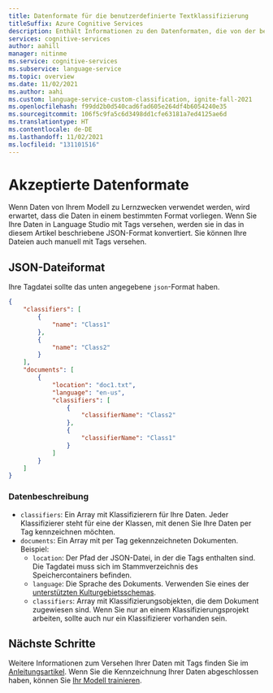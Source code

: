```yaml
---
title: Datenformate für die benutzerdefinierte Textklassifizierung
titleSuffix: Azure Cognitive Services
description: Enthält Informationen zu den Datenformaten, die von der benutzerdefinierten Entitätsextraktion akzeptiert werden.
services: cognitive-services
author: aahill
manager: nitinme
ms.service: cognitive-services
ms.subservice: language-service
ms.topic: overview
ms.date: 11/02/2021
ms.author: aahi
ms.custom: language-service-custom-classification, ignite-fall-2021
ms.openlocfilehash: f99dd2b0d540cad6fad605e264df4b6054240e35
ms.sourcegitcommit: 106f5c9fa5c6d3498dd1cfe63181a7ed4125ae6d
ms.translationtype: HT
ms.contentlocale: de-DE
ms.lasthandoff: 11/02/2021
ms.locfileid: "131101516"
---
```

# <a name="accepted-data-formats"></a>Akzeptierte Datenformate

Wenn Daten von Ihrem Modell zu Lernzwecken verwendet werden, wird erwartet, dass die Daten in einem bestimmten Format vorliegen. Wenn Sie Ihre Daten in Language Studio mit Tags versehen, werden sie in das in diesem Artikel beschriebene JSON-Format konvertiert. Sie können Ihre Dateien auch manuell mit Tags versehen.


## <a name="json-file-format"></a>JSON-Dateiformat

Ihre Tagdatei sollte das unten angegebene `json`-Format haben.

```json
{
    "classifiers": [
        {
            "name": "Class1"
        },
        {
            "name": "Class2"
        }
    ],
    "documents": [
        {
            "location": "doc1.txt",
            "language": "en-us",
            "classifiers": [
                {
                    "classifierName": "Class2"
                },
                {
                    "classifierName": "Class1"
                }
            ]
        }
    ]
}
```

### <a name="data-description"></a>Datenbeschreibung

* `classifiers`: Ein Array mit Klassifizierern für Ihre Daten. Jeder Klassifizierer steht für eine der Klassen, mit denen Sie Ihre Daten per Tag kennzeichnen möchten.
* `documents`: Ein Array mit per Tag gekennzeichneten Dokumenten. Beispiel:
  * `location`: Der Pfad der JSON-Datei, in der die Tags enthalten sind. Die Tagdatei muss sich im Stammverzeichnis des Speichercontainers befinden.
  * `language`: Die Sprache des Dokuments. Verwenden Sie eines der [unterstützten Kulturgebietsschemas](../language-support.md).
  * `classifiers`: Array mit Klassifizierungsobjekten, die dem Dokument zugewiesen sind. Wenn Sie nur an einem Klassifizierungsprojekt arbeiten, sollte auch nur ein Klassifizierer vorhanden sein.

## <a name="next-steps"></a>Nächste Schritte

Weitere Informationen zum Versehen Ihrer Daten mit Tags finden Sie im [Anleitungsartikel](../how-to/tag-data.md). Wenn Sie die Kennzeichnung Ihrer Daten abgeschlossen haben, können Sie [Ihr Modell trainieren](../how-to/train-model.md).  
